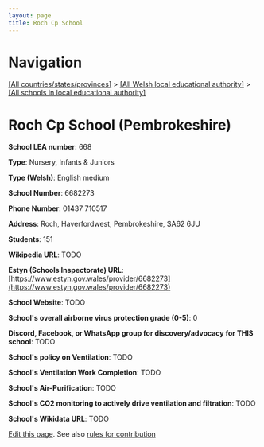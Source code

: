 ```yaml
---
layout: page
title: Roch Cp School
---
```

# Navigation

[[All countries/states/provinces]](../../..) > [[All Welsh local educational authority]](../..) > [[All schools in local educational authority]](..)

# Roch Cp School (Pembrokeshire)

**School LEA number**: 668

**Type**: Nursery, Infants & Juniors

**Type (Welsh)**: English medium

**School Number**: 6682273

**Phone Number**: 01437 710517

**Address**: Roch, Haverfordwest, Pembrokeshire, SA62 6JU

**Students**: 151

**Wikipedia URL**: TODO

**Estyn (Schools Inspectorate) URL**: [https://www.estyn.gov.wales/provider/6682273](https://www.estyn.gov.wales/provider/6682273)

**School Website**: TODO

**School's overall airborne virus protection grade (0-5)**: 0

**Discord, Facebook, or WhatsApp group for discovery/advocacy for THIS school**: TODO

**School's policy on Ventilation**: TODO

**School's Ventilation Work Completion**: TODO

**School's Air-Purification**: TODO

**School's CO2 monitoring to actively drive ventilation and filtration**: TODO

**School's Wikidata URL**: TODO




[Edit this page](https://github.com/VentilationProject/Wales/edit/prif/./Pembrokeshire/Roch_Cp_School.md). See also [rules for contribution](../../../contribution-rules/)